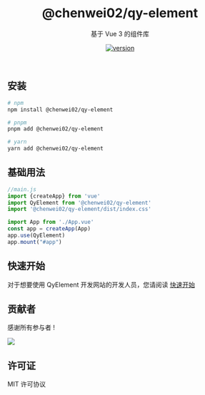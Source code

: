 <h1 align="center">@chenwei02/qy-element</h1>

<p align="center">
  基于 Vue 3 的组件库
</p>

<p align="center">
  <a href="https://www.npmjs.com/package/@chenwei02/qy-element">
    <img src="https://img.shields.io/npm/v/@chenwei02/qy-element?color=orange&label=" alt="version" />
  </a>
</p>
<br />


## 安装

```bash
# npm
npm install @chenwei02/qy-element

# pnpm
pnpm add @chenwei02/qy-element

# yarn
yarn add @chenwei02/qy-element
```

## 基础用法

```js
//main.js
import {createApp} from 'vue'
import QyElement from '@chenwei02/qy-element'
import '@chenwei02/qy-element/dist/index.css'

import App from './App.vue'
const app = createApp(App)
app.use(QyElement)
app.mount("#app")
```

## 快速开始

对于想要使用 QyElement 开发网站的开发人员，您请阅读 [快速开始](https://chenwei0922.github.io/qy-element/guide/quickstart.html)


## 贡献者

感谢所有参与者 !

<a href="https://github.com/chenwei0922/qy-element/graphs/contributors">
  <img src="https://contrib.rocks/image?repo=qmhc/chenwei0922/qy-element" />
</a>

## 许可证

MIT 许可协议

